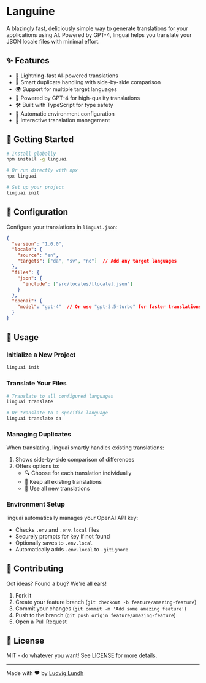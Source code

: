 # Languine

A blazingly fast, deliciously simple way to generate translations for your applications using AI. Powered by GPT-4, linguai helps you translate your JSON locale files with minimal effort.

## ✨ Features

- 🚀 Lightning-fast AI-powered translations
- 🎯 Smart duplicate handling with side-by-side comparison
- 🌍 Support for multiple target languages
- 🤖 Powered by GPT-4 for high-quality translations
- 🛠️ Built with TypeScript for type safety
- 💾 Automatic environment configuration
- 🔄 Interactive translation management

## 🚀 Getting Started

```bash
# Install globally
npm install -g linguai

# Or run directly with npx
npx linguai

# Set up your project
linguai init
```

## 🔧 Configuration

Configure your translations in `linguai.json`:

```json
{
  "version": "1.0.0",
  "locale": {
    "source": "en",
    "targets": ["da", "sv", "no"]  // Add any target languages
  },
  "files": {
    "json": {
      "include": ["src/locales/[locale].json"]
    }
  },
  "openai": {
    "model": "gpt-4"  // Or use "gpt-3.5-turbo" for faster translations
  }
}
```

## 🎯 Usage

### Initialize a New Project
```bash
linguai init
```

### Translate Your Files
```bash
# Translate to all configured languages
linguai translate

# Or translate to a specific language
linguai translate da
```

### Managing Duplicates

When translating, linguai smartly handles existing translations:

1. Shows side-by-side comparison of differences
2. Offers options to:
   - 🔍 Choose for each translation individually
   - 💾 Keep all existing translations
   - 🔄 Use all new translations

### Environment Setup

linguai automatically manages your OpenAI API key:
- Checks `.env` and `.env.local` files
- Securely prompts for key if not found
- Optionally saves to `.env.local`
- Automatically adds `.env.local` to `.gitignore`

## 🤝 Contributing

Got ideas? Found a bug? We're all ears!

1. Fork it
2. Create your feature branch (`git checkout -b feature/amazing-feature`)
3. Commit your changes (`git commit -m 'Add some amazing feature'`)
4. Push to the branch (`git push origin feature/amazing-feature`)
5. Open a Pull Request

## 📝 License

MIT - do whatever you want! See [LICENSE](LICENSE) for more details.

---

Made with ❤️ by [Ludvig Lundh](https://github.com/ludviglundh)
